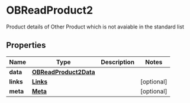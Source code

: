 

# OBReadProduct2

Product details of Other Product which is not avaiable in the standard list
## Properties

Name | Type | Description | Notes
------------ | ------------- | ------------- | -------------
**data** | [**OBReadProduct2Data**](OBReadProduct2Data.md) |  | 
**links** | [**Links**](Links.md) |  |  [optional]
**meta** | [**Meta**](Meta.md) |  |  [optional]



